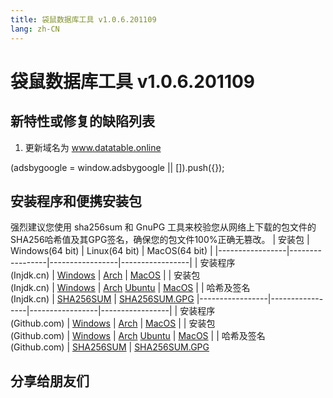 ```yaml
---
title: 袋鼠数据库工具 v1.0.6.201109
lang: zh-CN
---
```


# 袋鼠数据库工具 v1.0.6.201109

## 新特性或修复的缺陷列表
1. 更新域名为 www.datatable.online


<div>
    <script2 type="text/javascript" async="true" src="https://pagead2.googlesyndication.com/pagead/js/adsbygoogle.js" />
    <ins class="adsbygoogle"
        style="display:block; text-align:center;"
        data-ad-layout="in-article"
        data-ad-format="fluid"
        data-ad-client="ca-pub-3975819313740938"
        data-ad-slot="6760827895"></ins>
    <script2 type="text/javascript">
        (adsbygoogle = window.adsbygoogle || []).push({});
    </script2>
</div>


## 安装程序和便携安装包
强烈建议您使用 sha256sum 和 GnuPG 工具来校验您从网络上下载的包文件的SHA256哈希值及其GPG签名，确保您的包文件100%正确无篡改。
| 安装包          | Windows(64 bit) | Linux(64 bit)   | MacOS(64 bit)   |
|-----------------|-----------------|-----------------|-----------------|
| 安装程序<br/>(Injdk.cn) | [Windows](https://d4.injdk.cn/dbkangaroo/v1.0.6.201109/kangaroo-1.0.6.201109-AMD64.exe) | [Arch](https://d4.injdk.cn/dbkangaroo/v1.0.6.201109/kangaroo-1.0.6.201109-1-x86_64.pkg.tar.xz) | [MacOS](https://d4.injdk.cn/dbkangaroo/v1.0.6.201109/kangaroo-1.0.6.201109-macos.dmg) |
| 安装包<br/>(Injdk.cn)  | [Windows](https://d4.injdk.cn/dbkangaroo/v1.0.6.201109/kangaroo-1.0.6.201109-AMD64.7z) | [Arch](https://d4.injdk.cn/dbkangaroo/v1.0.6.201109/kangaroo-1.0.6.201109-arch.tar.gz) [Ubuntu](https://d4.injdk.cn/dbkangaroo/v1.0.6.201109/kangaroo-1.0.6.201109-ubuntu.tar.gz) | [MacOS](https://d4.injdk.cn/dbkangaroo/v1.0.6.201109/kangaroo-1.0.6.201109-macos.tar.gz) |
| 哈希及签名<br/>(Injdk.cn) | [SHA256SUM](https://d4.injdk.cn/dbkangaroo/v1.0.6.201109/kangaroo-1.0.6.201109.sha256sum) | [SHA256SUM.GPG](https://d4.injdk.cn/dbkangaroo/v1.0.6.201109/kangaroo-1.0.6.201109.sha256sum.asc)
|-----------------|-----------------|-----------------|-----------------|
| 安装程序<br/>(Github.com) | [Windows](https://github.com/dbkangaroo/kangaroo/releases/download/v1.0.6.201109/kangaroo-1.0.6.201109-AMD64.exe) | [Arch](https://github.com/dbkangaroo/kangaroo/releases/download/v1.0.6.201109/kangaroo-1.0.6.201109-1-x86_64.pkg.tar.xz) | [MacOS](https://github.com/dbkangaroo/kangaroo/releases/download/v1.0.6.201109/kangaroo-1.0.6.201109-macos.dmg) |
| 安装包<br/>(Github.com)  | [Windows](https://github.com/dbkangaroo/kangaroo/releases/download/v1.0.6.201109/kangaroo-1.0.6.201109-AMD64.7z) | [Arch](https://github.com/dbkangaroo/kangaroo/releases/download/v1.0.6.201109/kangaroo-1.0.6.201109-arch.tar.gz) [Ubuntu](https://github.com/dbkangaroo/kangaroo/releases/download/v1.0.6.201109/kangaroo-1.0.6.201109-ubuntu.tar.gz) | [MacOS](https://github.com/dbkangaroo/kangaroo/releases/download/v1.0.6.201109/kangaroo-1.0.6.201109-macos.tar.gz) |
| 哈希及签名<br/>(Github.com) | [SHA256SUM](https://github.com/dbkangaroo/kangaroo/releases/download/v1.0.6.201109/kangaroo-1.0.6.201109.sha256sum) | [SHA256SUM.GPG](https://github.com/dbkangaroo/kangaroo/releases/download/v1.0.6.201109/kangaroo-1.0.6.201109.sha256sum.asc)

## 分享给朋友们
<social-share :networks="['qq', 'weibo', 'douban', 'facebook', 'twitter', 'telegram', 'line', 'skype', 'linkedin']" />